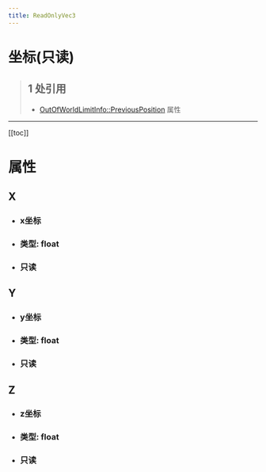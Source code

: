 ```yaml
---
title: ReadOnlyVec3
---
```


# 坐标(只读)

> ## 1 处引用
> - [OutOfWorldLimitInfo::PreviousPosition](../types/OutOfWorldLimitInfo.md#PreviousPosition) 属性
---

[[toc]]

# 属性
## X
- ### x坐标
- ### 类型: float
- ### 只读
## Y
- ### y坐标
- ### 类型: float
- ### 只读
## Z
- ### z坐标
- ### 类型: float
- ### 只读